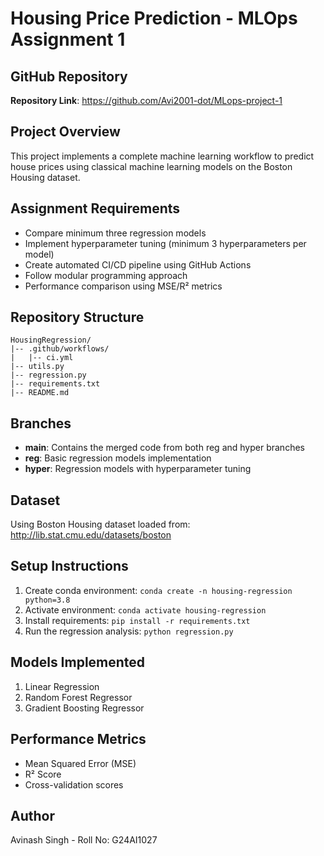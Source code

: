 # Housing Price Prediction - MLOps Assignment 1

## GitHub Repository
**Repository Link**: https://github.com/Avi2001-dot/MLops-project-1

## Project Overview
This project implements a complete machine learning workflow to predict house prices using classical machine learning models on the Boston Housing dataset.

## Assignment Requirements
- Compare minimum three regression models
- Implement hyperparameter tuning (minimum 3 hyperparameters per model)
- Create automated CI/CD pipeline using GitHub Actions
- Follow modular programming approach
- Performance comparison using MSE/R² metrics

## Repository Structure
```
HousingRegression/
|-- .github/workflows/
|   |-- ci.yml
|-- utils.py
|-- regression.py
|-- requirements.txt
|-- README.md
```

## Branches
- **main**: Contains the merged code from both reg and hyper branches
- **reg**: Basic regression models implementation
- **hyper**: Regression models with hyperparameter tuning

## Dataset
Using Boston Housing dataset loaded from: http://lib.stat.cmu.edu/datasets/boston

## Setup Instructions
1. Create conda environment: `conda create -n housing-regression python=3.8`
2. Activate environment: `conda activate housing-regression`
3. Install requirements: `pip install -r requirements.txt`
4. Run the regression analysis: `python regression.py`

## Models Implemented
1. Linear Regression
2. Random Forest Regressor
3. Gradient Boosting Regressor

## Performance Metrics
- Mean Squared Error (MSE)
- R² Score
- Cross-validation scores

## Author
Avinash Singh - Roll No: G24AI1027
